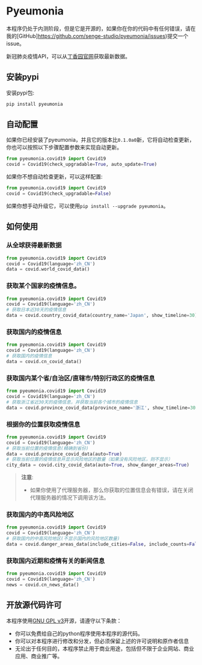 # Pyeumonia

本程序仍处于内测阶段，但是它是开源的，如果你在你的代码中有任何错误，请在我的[GitHub]https://github.com/senge-studio/pyeumonia/issues)提交一个issue。

新冠肺炎疫情API，可以从[丁香园官网](https://ncov.dxy.cn/ncovh5/view/pneumonia)获取最新数据。

## 安装pypi

安装pypi包:

```bash
pip install pyeumonia
```

## 自动配置

如果你已经安装了pyeumonia，并且它的版本比`0.1.0a0`新，它将自动检查更新，你也可以按照以下步骤配置参数来实现自动更新。

```python
from pyeumonia.covid19 import Covid19
covid = Covid19(check_upgradable=True, auto_update=True)
```

如果你不想自动检查更新，可以这样配置:

```python
from pyeumonia.covid19 import Covid19
covid = Covid19(check_upgradable=False)
```

如果你想手动升级它，可以使用`pip install --upgrade pyeumonia`。

## 如何使用

### 从全球获得最新数据

```python
from pyeumonia.covid19 import Covid19
covid = Covid19(language='zh_CN')
data = covid.world_covid_data()
```

### 获取某个国家的疫情信息。

```python
from pyeumonia.covid19 import Covid19
covid = Covid19(language='zh_CN')
# 获取日本近30天的疫情信息
data = covid.country_covid_data(country_name='Japan', show_timeline=30)
```

### 获取国内的疫情信息

```python
from pyeumonia.covid19 import Covid19
covid = Covid19(language='zh_CN')
# 获取国内的疫情信息
data = covid.cn_covid_data()
```

### 获取国内某个省/自治区/直辖市/特别行政区的疫情信息

```python
from pyeumonia.covid19 import Covid19
covid = Covid19(language='zh_CN')
# 获取浙江省近30天的疫情信息，并获取当前各个城市的疫情信息
data = covid.province_covid_data(province_name='浙江', show_timeline=30, include_cities=True)
```

### 根据你的位置获取疫情信息
```python
from pyeumonia.covid19 import Covid19
covid = Covid19(language='zh_CN')
# 获取当前位置的疫情信息(精确到省份)
data = covid.province_covid_data(auto=True)
# 获取当前位置的疫情信息并显示风险地区的数量（如果没有风险地区，则不显示）
city_data = covid.city_covid_data(auto=True, show_danger_areas=True)
```

> **注意**:
>- 如果你使用了代理服务器，那么你获取的位置信息会有错误，请在关闭代理服务器的情况下调用该方法。

### 获取国内的中高风险地区

```python
from pyeumonia.covid19 import Covid19
covid = Covid19(language='zh_CN')
# 获取国内的中高风险地区(不显示国内的风险地区数量)
data = covid.danger_areas_data(include_cities=False, include_counts=False, include_danger_areas=True)
```

### 获取国内近期和疫情有关的新闻信息
```python
from pyeumonia.covid19 import Covid19
covid = Covid19(language='zh_CN')
news = covid.cn_news_data()
```

## 开放源代码许可

本程序使用[GNU GPL v3](https://jxself.org/translations/gpl-3.zh.shtml)开源，请遵守以下条款：

- 你可以免费给自己的python程序使用本程序的源代码。
- 你可以对本程序进行修改和分发，但必须保留上述的许可说明和原作者信息
- 无论出于任何目的，本程序禁止用于商业用途，包括但不限于企业网站、商业应用、商业推广等。

